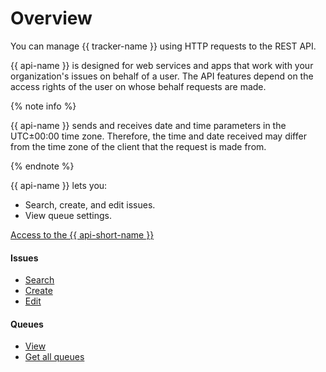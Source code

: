 # Overview

You can manage {{ tracker-name }} using HTTP requests to the REST API.

{{ api-name }} is designed for web services and apps that work with your organization's issues on behalf of a user. The API features depend on the access rights of the user on whose behalf requests are made.

{% note info %}

{{ api-name }} sends and receives date and time parameters in the UTC±00:00 time zone. Therefore, the time and date received may differ from the time zone of the client that the request is made from.

{% endnote %}

{{ api-name }} lets you:

- Search, create, and edit issues.
- View queue settings.

[Access to the {{ api-short-name }}](concepts/access.md)

#### Issues

- [Search](concepts/issues/search-issues.md)
- [Create](concepts/issues/create-issue.md)
- [Edit](concepts/issues/patch-issue.md)

#### Queues

- [View](concepts/queues/get-queue.md)
- [Get all queues](concepts/queues/get-queues.md)


